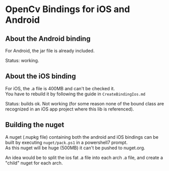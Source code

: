 # OpenCv Bindings for iOS and Android

## About the Android binding

For Android, the jar file is already included.  

Status: working.

## About the iOS binding

For iOS, the .a file is 400MB and can't be checked it.  
You have to rebuild it by following the guide in `CreateBindingIos.md`

Status: builds ok. Not working (for some reason none of the bound class are recognized in an iOS app project where this lib is referenced).

## Building the nuget

A nuget (.nupkg file) containing both the android and iOS bindings can be built by executing `nuget/pack.ps1` in a powershell7 prompt.  
As this nuget will be huge (500MB) it can't be pushed to nuget.org.

An idea would be to split the ios fat .a file into each arch .a file, and create a "child" nuget for each arch.
